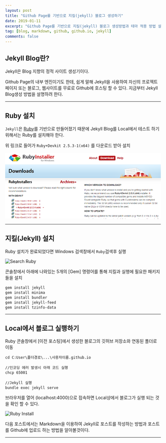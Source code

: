 ```yaml
---
layout: post
title: "Github Page를 기반으로 지킬(jekyll) 블로그 생성하기"
date: 2019-01-11
excerpt: "Github Page를 기반으로 지킬(jekyll) 블로그 생성방법과 테마 적용 방법 설명"
tag: [blog, markdown, github, github.io, jekyll]
comments: false
---
```


## Jekyll Blog란?

 Jekyll은 Blog 지향의 정적 사이트 생성기이다. 

 Github Page의 내부 엔진이기도 한데, 쉽게 말해 Jekyll을 사용하여 자신의 프로젝트 페이지 또는 블로그, 웹사이트를 무료로 Github에 호스팅 할 수 있다. 지금부터 Jekyll Blog생성 방법을 설명하려 한다.

---

## Ruby 설치

`Jekyll`은 [Ruby](https://rubyinstaller.org/downloads/)를 기반으로 만들어졌기 때문에 Jekyll Blog를 Local에서 테스트 하기 위해서는 Ruby를 설치해야 한다.

위 링크로 들어가 `Ruby+Devkit 2.5.3-1(x64)` 를 다운로드 받아 설치

![Ruby Install](/image/20190112-create-jekyll-blog/create-jekyll-blog1.PNG)

---

## 지킬(Jekyll) 설치

Ruby 설치가 완료되었다면 Windows 검색창에서 `Ruby`검색후 실행

![Search Ruby]({{site.static_url}}/image/20190112-create-jekyll-blog/create-jekyll-blog2.jpg)

콘솔창에서 아래에 나와있는 5개의 [Gem] 명령어를 통해 지킬과 실행에 필요한 패키지들을 설치

```
gem install jekyll
gem install minima
gem install bundler
gem install jekyll-feed
gem install tzinfo-data
```

---

## Local에서 블로그 실행하기

Ruby 콘솔창에서 [이전 포스팅]에서 생성한 블로그의 깃허브 저장소와 연동된 폴더로 이동

```
cd C:User\폴더경로\...\사용자이름.github.io

//인코딩 에러 발생시 아래 코드 실행
chcp 65001

//Jekyll 실행
bundle exec jekyll serve
```



브라우저를 열어 (localhost:4000)으로 접속하면 Local상에서 블로그가 실행 되는 것을 확인 할 수 있다.

![Ruby Install]({{site.static_url}}/image/20190112-create-jekyll-blog/create-jekyll-blog3.jpg)

다음 포스트에서는 Markdown을 이용하여 Jekyll로 포스트를 작성하는 방법과 포스트를 Github에 업로드 하는 방법을 알아볼것이다.

---

